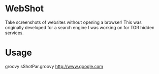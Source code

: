 # WebShot
Take screenshots of websites without opening a browser! This was originally developed for a search engine I was working on for TOR hidden services.
# Usage
groovy sShotPar.groovy http://www.google.com
